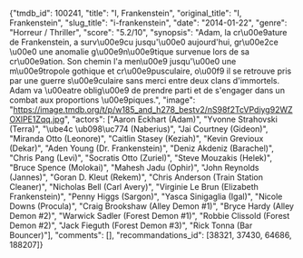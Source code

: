 {"tmdb_id": 100241, "title": "I, Frankenstein", "original_title": "I, Frankenstein", "slug_title": "i-frankenstein", "date": "2014-01-22", "genre": "Horreur / Thriller", "score": "5.2/10", "synopsis": "Adam, la cr\u00e9ature de Frankenstein, a surv\u00e9cu jusqu'\u00e0 aujourd'hui, gr\u00e2ce \u00e0 une anomalie g\u00e9n\u00e9tique survenue lors de sa cr\u00e9ation. Son chemin l'a men\u00e9 jusqu'\u00e0 une m\u00e9tropole gothique et cr\u00e9pusculaire, o\u00f9 il se retrouve pris par une guerre s\u00e9culaire sans merci entre deux clans d'immortels. Adam va \u00eatre oblig\u00e9 de prendre parti et de s'engager dans un combat aux proportions \u00e9piques.", "image": "https://image.tmdb.org/t/p/w185_and_h278_bestv2/nS98f2TcVPdiyg92WZOXlPE1Zqq.jpg", "actors": ["Aaron Eckhart (Adam)", "Yvonne Strahovski (Terra)", "\ube4c \ub098\uc774 (Naberius)", "Jai Courtney (Gideon)", "Miranda Otto (Leonore)", "Caitlin Stasey (Keziah)", "Kevin Grevioux (Dekar)", "Aden Young (Dr. Frankenstein)", "Deniz Akdeniz (Barachel)", "Chris Pang (Levi)", "Socratis Otto (Zuriel)", "Steve Mouzakis (Helek)", "Bruce Spence (Molokai)", "Mahesh Jadu (Ophir)", "John Reynolds (Jannes)", "Goran D. Kleut (Rekem)", "Chris Anderson (Train Station Cleaner)", "Nicholas Bell (Carl Avery)", "Virginie Le Brun (Elizabeth Frankenstein)", "Penny Higgs (Sargon)", "Yasca Sinigaglia (Igal)", "Nicole Downs (Procula)", "Craig Brookshaw (Alley Demon #1)", "Bryce Hardy (Alley Demon #2)", "Warwick Sadler (Forest Demon #1)", "Robbie Clissold (Forest Demon #2)", "Jack Fieguth (Forest Demon #3)", "Rick Tonna (Bar Bouncer)"], "comments": [], "recommandations_id": [38321, 37430, 64686, 188207]}
